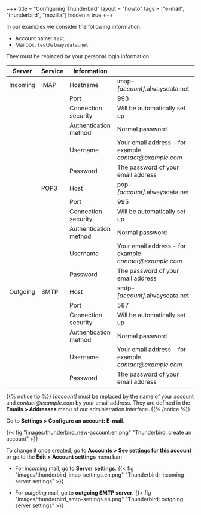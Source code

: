 +++
title = "Configuring Thunderbird"
layout = "howto"
tags = ["e-mail", "thunderbird", "mozilla"]
hidden = true
+++

In our examples we consider the following information:

- Account name: `test`
- Mailbox: `test@alwaysdata.net`

They must be replaced by your personal login information: 

|Server|Service|Information||
|---|---|---|---|
|Incoming|IMAP|Hostname|imap-*[account]*.alwaysdata.net|
|||Port|993|
|||Connection security| Will be automatically set up|
|||Authentication method| Normal password|
|||Username| Your email address - for example *contact\@example.com*|
|||Password| The password of your email address|
||POP3|Host| pop-*[account]*.alwaysdata.net|
|||Port| 995|
|||Connection security|Will be automatically set up|
|||Authentication method|Normal password|
|||Username|Your email address - for example *contact\@example.com*|
|||Password|The password of your email address|
|Outgoing|SMTP|Host|smtp-*[account]*.alwaysdata.net|
|||Port|587|
|||Connection security|Will be automatically set up|
|||Authentication method|Normal password|
|||Username|Your email address - for example *contact\@example.com*|
|||Password|The password of your email address|

{{% notice tip %}}
 *[account]* must be replaced by the name of your account and *contact\@example.com* by your email address. They are defined in the **Emails > Addresses** menu of our administration interface.
{{% /notice %}}

Go to **Settings > Configure an account: E-mail**.

{{< fig "images/thunderbird_new-account.en.png" "Thunderbird: create an account" >}}

To change it once created, go to **Accounts > See settings for this account** or go to the **Edit > Account settings** menu bar:

-   For *incoming* mail, go to **Server settings**.
    {{< fig "images/thunderbird_imap-settings.en.png" "Thunderbird: incoming server settings" >}}

-   For *outgoing* mail, go to **outgoing SMTP server**.
    {{< fig "images/thunderbird_smtp-settings.en.png" "Thunderbird: outgoing server settings" >}}

